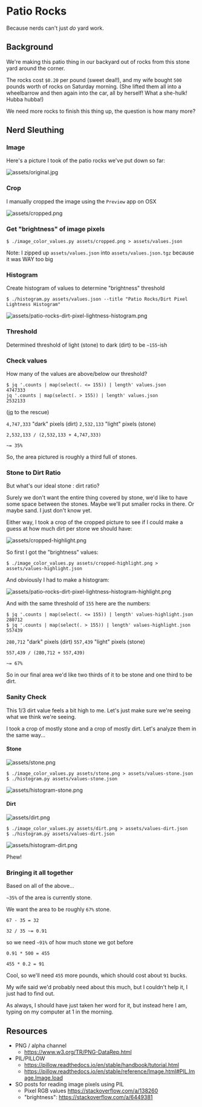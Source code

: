 # Patio Rocks

Because nerds can't just *do* yard work.

## Background

We're making this patio thing in our backyard out of rocks from this stone yard around the corner.

The rocks cost `$0.20` per pound (sweet deal!), and my wife bought `500` pounds worth of rocks on Saturday morning. (She lifted them all into a wheelbarrow and then again into the car, all by herself! What a she-hulk! Hubba hubba!)

We need more rocks to finish this thing up, the question is how many more?

## Nerd Sleuthing

### Image

Here's a picture I took of the patio rocks we've put down so far:

![assets/original.jpg](assets/original.jpg)

### Crop

I manually cropped the image using the `Preview` app on OSX

![assets/cropped.png](assets/cropped.png)

### Get "brightness" of image pixels

```
$ ./image_color_values.py assets/cropped.png > assets/values.json
```

Note: I zipped up `assets/values.json` into `assets/values.json.tgz` because it was WAY too big

### Histogram

Create histogram of values to determine "brightness" threshold

```
$ ./histogram.py assets/values.json --title "Patio Rocks/Dirt Pixel Lightness Histogram"
```

![assets/patio-rocks-dirt-pixel-lightness-histogram.png](assets/patio-rocks-dirt-pixel-lightness-histogram.png)

### Threshold

Determined threshold of light (stone) to dark (dirt) to be `~155`-ish

### Check values

How many of the values are above/below our threshold?

```
$ jq '.counts | map(select(. <= 155)) | length' values.json 
4747333
jq '.counts | map(select(. > 155)) | length' values.json 
2532133
```

([jq](https://stedolan.github.io/jq/) to the rescue)

`4,747,333` "dark" pixels (dirt)
`2,532,133` "light" pixels (stone)

```
2,532,133 / (2,532,133 + 4,747,333)

~= 35%
```

So, the area pictured is roughly a third full of stones.

### Stone to Dirt Ratio

But what's our ideal stone : dirt ratio?

Surely we don't want the entire thing covered by stone, we'd like to have some space between the stones. Maybe we'll put smaller rocks in there. Or maybe sand. I just don't know yet.

Either way, I took a crop of the cropped picture to see if I could make a guess at how much dirt per stone we should have:

![assets/cropped-highlight.png](assets/cropped-highlight.png)

So first I got the "brightness" values:

```
$ ./image_color_values.py assets/cropped-highlight.png > assets/values-highlight.json
```

And obviously I had to make a histogram:

![assets/patio-rocks-dirt-pixel-lightness-histogram-highlight.png](assets/patio-rocks-dirt-pixel-lightness-histogram-highlight.png)

And with the same threshold of `155` here are the numbers:

```
$ jq '.counts | map(select(. <= 155)) | length' values-highlight.json 
280712
$ jq '.counts | map(select(. > 155)) | length' values-highlight.json 
557439
```

`280,712` "dark" pixels (dirt)
`557,439` "light" pixels (stone)

```
557,439 / (280,712 + 557,439)

~= 67%
```

So in our final area we'd like two thirds of it to be stone and one third to be dirt.

### Sanity Check

This 1/3 dirt value feels a bit high to me. Let's just make sure we're seeing what we think we're seeing.

I took a crop of mostly stone and a crop of mostly dirt. Let's analyze them in the same way...


#### Stone

![assets/stone.png](assets/stone.png)

```
$ ./image_color_values.py assets/stone.png > assets/values-stone.json
$ ./histogram.py assets/values-stone.json
```

![assets/histogram-stone.png](assets/histogram-stone.png)

#### Dirt

![assets/dirt.png](assets/dirt.png)

```
$ ./image_color_values.py assets/dirt.png > assets/values-dirt.json
$ ./histogram.py assets/values-dirt.json
```

![assets/histogram-dirt.png](assets/histogram-dirt.png)

Phew!

### Bringing it all together

Based on all of the above...

`~35%` of the area is currently stone.

We want the area to be roughly `67%` stone.

```
67 - 35 = 32

32 / 35 ~= 0.91
```

so we need `~91%` of how much stone we got before

```
0.91 * 500 = 455

455 * 0.2 = 91
```

Cool, so we'll need `455` more pounds, which should cost about `91` bucks.

My wife said we'd probably need about this much, but I couldn't help it, I just had to find out.

As always, I should have just taken her word for it, but instead here I am, typing on my computer at 1 in the morning.


## Resources

- PNG / alpha channel
  - https://www.w3.org/TR/PNG-DataRep.html
- PIL/PILLOW
  - https://pillow.readthedocs.io/en/stable/handbook/tutorial.html
  - https://pillow.readthedocs.io/en/stable/reference/Image.html#PIL.Image.Image.load
- SO posts for reading image pixels using PIL
  - Pixel RGB values https://stackoverflow.com/a/138260
  - "brightness": https://stackoverflow.com/a/6449381
